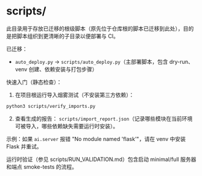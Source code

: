 # scripts/

此目录用于存放已迁移的根级脚本（原先位于仓库根的脚本已迁移到此处），目的是把脚本组织到更清晰的子目录以便部署与 CI。

已迁移：
- `auto_deploy.py` -> `scripts/auto_deploy.py`（主部署脚本，包含 dry-run、venv 创建、依赖安装与打包步骤）

快速入门（静态检查）：

1. 在项目根运行导入烟雾测试（不安装第三方依赖）：

```bash
python3 scripts/verify_imports.py
```

2. 查看生成的报告： `scripts/import_report.json`（记录哪些模块在当前环境可被导入，哪些依赖缺失需要运行时安装）。

示例：如果 `ai.server` 报错 "No module named 'flask'"，请在 venv 中安装 Flask 并重试。

运行时验证（参见 scripts/RUN_VALIDATION.md）包含启动 minimal/full 服务器和端点 smoke-tests 的流程。
